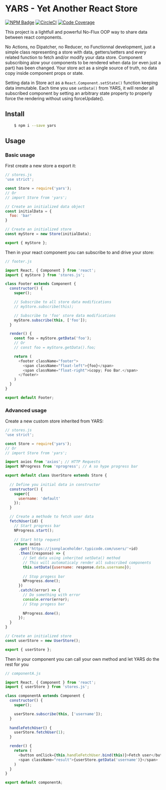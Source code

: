 # YARS - Yet Another React Store

[![NPM Badge](https://img.shields.io/npm/v/yars.svg)](https://www.npmjs.com/package/yars)
[![CircleCI](https://circleci.com/gh/BasileTrujillo/yars.svg?style=shield)](https://circleci.com/gh/BasileTrujillo/yars)
[![Code Coverage](https://codeclimate.com/github/BasileTrujillo/yars/badges/coverage.svg)](https://codeclimate.com/github/BasileTrujillo/yars)

This project is a lightfull and powerful No-Flux OOP way to share data between react components.

No Actions, no Dipatcher, no Reducer, no Functionnal development, just a simple class representing a store with data, getters/setters and every related function to fetch and/or modify your data store.
Component subscribing alow your components to be rendered when data (or even just a part) has been changed.
Your store act as a single source of truth, no data copy inside component props or state.

Setting data in Store act as a `React.Component.setState()` function keeping data immutable.
Each time you use `setData()` from YARS, it will render all subscribed component by setting an arbitrary state property to properly force the rendering without using forceUpdate().

## Install

```bash
    $ npm i --save yars
```

## Usage

### Basic usage

First create a new store a export it:

```javascript
// stores.js
'use strict';

const Store = require('yars');
// Or 
// import Store from 'yars';

// Create an initialized data object
const initialData = {
  foo: 'bar'
}

// Create an initialized store
const myStore = new Store(initialData);

export { myStore };
```

Then in your react component you can subscribe to and drive your store:

```javascript
// footer.js

import React, { Component } from 'react';
import { myStore } from 'stores.js';

class Footer extends Component {
  constructor() {
    super();

    // Subscribe to all store data modifications
    // myStore.subscribe(this);

    // Subscribe to 'foo' store data modifications
    myStore.subscribe(this, ['foo']);
  }

  render() {
    const foo = myStore.getData('foo');
    // Or
    // const foo = myStore.getData().foo;

    return (
      <footer className="footer">
        <span className="float-left">{foo}</span>
        <span className="float-right">&copy; Foo Bar.</span>
      </footer>
    )
  }
}

export default Footer;
```

### Advanced usage

Create a new custom store inherited from YARS:

```javascript
// stores.js
'use strict';

const Store = require('yars');
// Or 
// import Store from 'yars';

import axios from 'axios'; // HTTP Requests
import NProgress from 'nprogress'; // A so hype progress bar

export default class UserStore extends Store {
  
  // Define you initial data in constructor
  constructor() {
    super({
      username: 'default'
    });
  }

  // Create a methode to fetch user data
  fetchUser(id) {
    // Start progress bar
    NProgress.start();
    
    // Start http request
    return axios
      .get('https://jsonplaceholder.typicode.com/users/'+id)
      .then((response) => {
        // Set data using inherited setData() method
        // This will automaticaly render all subscribed components 
        this.setData({username: response.data.username});
        
        // Stop progess bar
        NProgress.done();
      })
      .catch((error) => {
        // Do something with error
        console.error(error);
        // Stop progess bar
        
        NProgress.done();
      });
  }
}

// Create an initialized store
const userStore = new UserStore();

export { userStore };
```

Then in your component you can call your own method and let YARS do the rest for you


```javascript
// componentA.js

import React, { Component } from 'react';
import { userStore } from 'stores.js';

class componentA extends Component {
  constructor() {
    super();

    userStore.subscribe(this, ['username']);
  }
  
  handleFetchUser() {
    userStore.fetchUser(1);
  }

  render() {
    return (
      <button onClick={this.handleFetchUser.bind(this)}>Fetch user</button> 
      <span className="result">{userStore.getData('username')}</span>
    )
  }
}

export default componentA;
```
